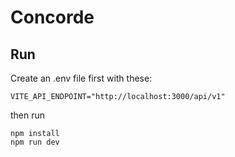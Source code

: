 # Concorde

## Run

Create an .env file first with these:

```env
VITE_API_ENDPOINT="http://localhost:3000/api/v1"
```

then run

```shell
npm install
npm run dev
```

